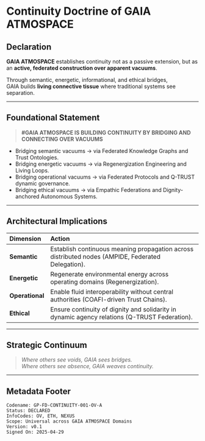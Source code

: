 # Continuity Doctrine of GAIA ATMOSPACE

## Declaration

**GAIA ATMOSPACE** establishes continuity not as a passive extension, but as an **active, federated construction over apparent vacuums**.

Through semantic, energetic, informational, and ethical bridges,  
GAIA builds **living connective tissue** where traditional systems see separation.

---

## Foundational Statement

> **#GAIA ATMOSPACE IS BUILDING CONTINUITY BY BRIDGING AND CONNECTING OVER VACUUMS**

- Bridging semantic vacuums → via Federated Knowledge Graphs and Trust Ontologies.
- Bridging energetic vacuums → via Regenergization Engineering and Living Loops.
- Bridging operational vacuums → via Federated Protocols and Q-TRUST dynamic governance.
- Bridging ethical vacuums → via Empathic Federations and Dignity-anchored Autonomous Systems.

---

## Architectural Implications

| Dimension | Action |
|:---|:---|
| **Semantic** | Establish continuous meaning propagation across distributed nodes (AMPIDE, Federated Delegation). |
| **Energetic** | Regenerate environmental energy across operating domains (Regenergization). |
| **Operational** | Enable fluid interoperability without central authorities (COAFI-driven Trust Chains). |
| **Ethical** | Ensure continuity of dignity and solidarity in dynamic agency relations (Q-TRUST Federation). |

---

## Strategic Continuum

> *Where others see voids, GAIA sees bridges.*  
> *Where others see absence, GAIA weaves continuity.*

---

## Metadata Footer

```plaintext
Codename: GP-FD-CONTINUITY-001-OV-A
Status: DECLARED
InfoCodes: OV, ETH, NEXUS
Scope: Universal across GAIA ATMOSPACE Domains
Version: v0.1
Signed On: 2025-04-29
